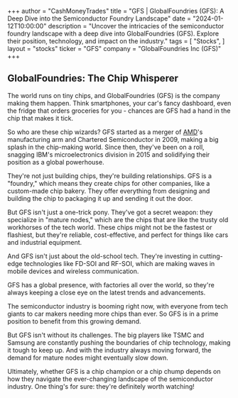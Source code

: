 +++
author = "CashMoneyTrades"
title = "GFS |  GlobalFoundries (GFS): A Deep Dive into the Semiconductor Foundry Landscape"
date = "2024-01-12T10:00:00"
description = "Uncover the intricacies of the semiconductor foundry landscape with a deep dive into GlobalFoundries (GFS). Explore their position, technology, and impact on the industry."
tags = [
"Stocks",
]
layout = "stocks"
ticker = "GFS"
company = "GlobalFoundries Inc (GFS)"
+++
        


##  GlobalFoundries: The Chip Whisperer

The world runs on tiny chips, and GlobalFoundries (GFS) is the company making them happen. Think smartphones, your car's fancy dashboard, even the fridge that orders groceries for you - chances are GFS had a hand in the chip that makes it tick. 

So who are these chip wizards?  GFS started as a merger of [AMD](/stocks/amd/)'s manufacturing arm and Chartered Semiconductor in 2009, making a big splash in the chip-making world.  Since then, they've been on a roll, snagging IBM's microelectronics division in 2015 and solidifying their position as a global powerhouse.

They're not just building chips, they're building relationships. GFS is a "foundry," which means they create chips for other companies, like a custom-made chip bakery.  They offer everything from designing and building the chip to packaging it up and sending it out the door.

But GFS isn't just a one-trick pony. They've got a secret weapon: they specialize in "mature nodes," which are the chips that are like the trusty old workhorses of the tech world.  These chips might not be the fastest or flashiest, but they're reliable, cost-effective, and perfect for things like cars and industrial equipment.

And GFS isn't just about the old-school tech. They're investing in cutting-edge technologies like FD-SOI and RF-SOI, which are making waves in mobile devices and wireless communication. 

GFS has a global presence, with factories all over the world,  so they're always keeping a close eye on the latest trends and advancements.  

The semiconductor industry is booming right now, with everyone from tech giants to car makers needing more chips than ever.  So GFS is in a prime position to benefit from this growing demand.

But GFS isn't without its challenges.  The big players like TSMC and Samsung are constantly pushing the boundaries of chip technology,  making it tough to keep up. And with the industry always moving forward, the demand for mature nodes might eventually slow down.

Ultimately, whether GFS is a chip champion or a chip chump depends on how they navigate the ever-changing landscape of the semiconductor industry. One thing's for sure:  they're definitely worth watching! 

        
